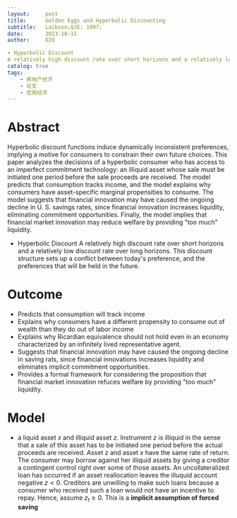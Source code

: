 ```yaml
---
layout:     post
title:      Golden Eggs and Hyperbolic Discounting
subtitle:   Laibson;QJE; 1997;
date:       2023-10-15
author:     D2O

- Hyperbolic Discount
A relatively high discount rate over short horizons and a relatively low discount rate over long horizons. This 
catalog: true
tags:
    - 房地产经济
    - 论文
    - 宏观经济
---
```


# Abstract

Hyperbolic discount functions induce dynamically inconsistent preferences, implying a motive for consumers to constrain their own future choices. This paper analyzes the decisions of a hyperbolic consumer who has access to an imperfect  commitment technology: an illiquid asset whose sale must be initiated one period  before the sale proceeds are received. The model predicts that consumption tracks  income, and the model explains why consumers have asset-specific marginal propensities to consume. The model suggests that financial innovation may have caused the ongoing decline in U. S. savings rates, since financial innovation increases liquidity, eliminating commitment opportunities. Finally, the model implies that financial market innovation may reduce welfare by providing "too much" liquidity.

- Hyperbolic Discount
A relatively high discount rate over short horizons and a relatively low discount rate over long horizons. This discount structure sets up a conflict between today's preference, and the preferences that will be held in the future.

# Outcome

- Predicts that consumption will track income
- Explains why consumers have a different propensity to consume out of wealth than they do out of labor income
- Explains why Ricardian equivalence should not hold even in an economy characterized by an infinitely lived representative agent. 
- Suggests that financial innovation may have caused the ongoing decline in saving rats, since financial innovations increases liquidity and eliminates implicit commitment opportunities. 
- Provides a formal framework for considering the proposition that financial market innovation refuces welfare by providing "too much" liquidity.

# Model
 
- a liquid asset $x$ and illiquid asset $z$. Instrument $z$ is illiquid in the sense that a sale of this asset has to be initiated one period before the actual proceeds are received. Asset $z$ and asset $x$ have the same rate of return. The consumer  may borrow against her illiquid assets by giving a creditor a contingent control right over some of those assets. An uncollateralized loan has occurred if an asset reallocation leaves the illuquid account negative $z<0$. Creditors are unwilling to make such loans because a consumer who received such a loan would not have an incentive to repay. Hence, assume $z_t \ge 0$. This is a **implicit assumption of forced saving**